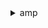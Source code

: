 <details><summary>amp</summary><blockquote>

- **<details><summary>create-workspace</summary><blockquote>**

  * --alias
  * --client-token
  * --cli-input-json
  * --cli-input-yaml
  * --generate-cli-skeleton


- **<details><summary>delete-workspace</summary><blockquote>**

  * --client-token
  * --workspace-id
  * --cli-input-json
  * --cli-input-yaml
  * --generate-cli-skeleton


- **<details><summary>describe-workspace</summary><blockquote>**

  * --workspace-id
  * --cli-input-json
  * --cli-input-yaml
  * --generate-cli-skeleton


- **<details><summary>help</summary><blockquote>**

  * 


- **<details><summary>list-workspaces</summary><blockquote>**

  * --alias
  * --cli-input-json
  * --cli-input-yaml
  * --starting-token
  * --page-size
  * --max-items
  * --generate-cli-skeleton


- **<details><summary>update-workspace-alias</summary><blockquote>**

  * --alias
  * --client-token
  * --workspace-id
  * --cli-input-json
  * --cli-input-yaml
  * --generate-cli-skeleton


</blockquote></details>
</blockquote></details>
</blockquote></details>
</blockquote></details>
</blockquote></details>
</blockquote></details>
</blockquote></details>
